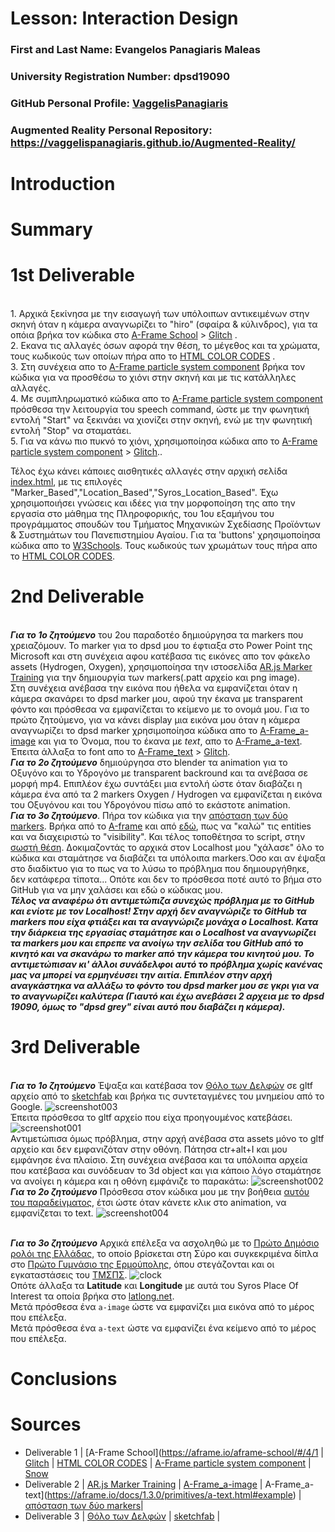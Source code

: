# Lesson: Interaction Design

### First and Last Name: Evangelos Panagiaris Maleas
### University Registration Number: dpsd19090
### GitHub Personal Profile: [VaggelisPanagiaris](https://github.com/VaggelisPanagiaris)
### Augmented Reality Personal Repository: https://vaggelispanagiaris.github.io/Augmented-Reality/

# Introduction

# Summary


# 1st Deliverable
<br />1. Αρχικά ξεκίνησα με την εισαγωγή των υπόλοιπων αντικειμένων στην σκηνή όταν η κάμερα αναγνωρίζει το "hiro" (σφαίρα & κύλινδρος), για τα οπόια βρήκα τον κώδικα στο [A-Frame School](https://aframe.io/aframe-school/#/4/1) > [Glitch](https://glitch.com/~aframe-school-position) .
<br /> 2. Εκανα τις αλλαγές όσων αφορά την θέση, το μέγεθος και τα χρώματα, τους κωδικούς των οποίων πήρα απο το [HTML COLOR CODES](https://htmlcolorcodes.com/) . 
<br />3. Στη συνέχεια απο το [A-Frame particle system component](https://www.npmjs.com/package/aframe-particle-system-component) βρήκα τον κώδικα για να προσθέσω το χιόνι στην σκηνή και με τις κατάλληλες αλλαγές.
<br />4. Με συμπληρωματικό κώδικα απο το [A-Frame particle system component](https://www.npmjs.com/package/aframe-speech-command-component) πρόσθεσα την λειτουργία του speech command, ώστε με την φωνητική εντολή "Start" να ξεκινάει να χιονίζει στην σκηνή, ενώ με την φωνητική εντολή "Stop" να σταματάει.
<br />5. Για να κάνω πιο πυκνό το χιόνι, χρησιμοποίησα κώδικα απο το [A-Frame particle system component](https://aframe.io/aframe-school/#/8) > [Glitch](https://glitch.com/~aframe-school-registry)..

Τέλος έχω κάνει κάποιες αισθητικές αλλαγές στην αρχική σελίδα [index.html](https://vaggelispanagiaris.github.io/Augmented-Reality/), με τις επιλογές "Marker_Based","Location_Based","Syros_Location_Based". Έχω χρησιμοποιήσει γνώσεις και ιδέες για την μορφοποίηση της απο την εργασία στο μάθημα της Πληροφορικής, του 1ου εξαμήνου του προγράμματος σπουδών του Τμήματος Μηχανικών Σχεδίασης Προϊόντων & Συστημάτων του Πανεπιστημίου Αγαίου. Για τα 'buttons' χρησιμοποίησα κώδικα απο το [W3Schools](https://www.w3schools.com/howto/howto_css_animate_buttons.asp). Τους κωδικούς των χρωμάτων τους πήρα απο το [HTML COLOR CODES](https://htmlcolorcodes.com/). 

# 2nd Deliverable
<br /> ***Για το 1ο ζητούμενο*** του 2ου παραδοτέο δημιούργησα τα markers που χρειαζόμουν. Το marker για το dpsd μου το έφτιαξα στο Power Point της Microsoft και στη συνέχεια αφου κατέβασα τις εικόνες απο τον φάκελο assets (Hydrogen, Oxygen), χρησιμοποίησα την ιστοσελίδα [AR.js Marker Training](https://jeromeetienne.github.io/AR.js/three.js/examples/marker-training/examples/generator.html) για την δημιουργία των markers(.patt αρχείο και png image).
<br />Στη συνέχεια ανέβασα την εικόνα που ήθελα να εμφανίζεται όταν η κάμερα σκανάρει το dpsd marker μου, αφού την έκανα με transparent φόντο και πρόσθεσα να εμφανίζεται το κείμενο με το ονομά μου. Για το πρώτο ζητούμενο, για να κάνει display μια εικόνα μου όταν η κάμερα αναγνωρίζει το dpsd marker χρησιμοποίησα κώδικα απο το [A-Frame_a-image](https://aframe.io/docs/1.3.0/primitives/a-image.html#example) και για το Όνομα, που το έκανα με *text*, απο το [A-Frame_a-text](https://aframe.io/docs/1.3.0/primitives/a-text.html#example). Έπειτα άλλαξα το font απο το [A-Frame_text](https://aframe.io/docs/1.3.0/components/text.html#fonts2_dejavu) > [Glitch](https://glitch.com/~aframe-text-fonts-demo). 
<br /> ***Για το 2ο ζητούμενο*** δημιούργησα στο blender τα animation για το Οξυγόνο και το Υδρογόνο με transparent backround και τα ανέβασα σε μορφή mp4. Επιπλέον έχω συντάξει μια εντολή ώστε όταν διαβάζει η κάμερα ένα από τα 2 markers Oxygen / Hydrogen να εμφανίζεται η εικόνα του Οξυγόνου και του Υδρογόνου πίσω από το εκάστοτε animation.
<br />***Για το 3ο ζητούμενο***. Πήρα τον κώδικα για την [απόσταση των δύο markers](https://stackoverflow.com/questions/61239107/how-to-get-marker-position-x-y-ar-js). Βρήκα από το [Α-frame](https://aframe.io/docs/1.3.0/core/entity.html#properties) και από [εδώ](https://stackoverflow.com/questions/67578125/a-frame-show-gltf-model-if-variable-has-a-certain-value), πως να "καλώ" τις entities και να διαχειριστώ το "visibility". Και τέλος τοποθέτησα το script, στην [σωστή θέση](https://aframe.io/docs/0.8.0/introduction/writing-a-component.html). Δοκιμαζοντάς το αρχικά στον Localhost μου "χάλασε" όλο το κώδικα και σταμάτησε να διαβάζει τα υπόλοιπα markers.Όσο και αν έψαξα στο διαδίκτυο για το πως να το λύσω το πρόβλημα που δημιουργήθηκε, δεν κατάφερα τίποτα... Οπότε και δεν το πρόσθεσα ποτέ αυτό το βήμα στο GitHub για να μην χαλάσει και εδώ ο κώδικας μου.
<br />***Τέλος να αναφέρω ότι αντιμετώπιζα συνεχώς πρόβλημα με το GitHub και ενίοτε με τον Localhost! Στην αρχή δεν αναγνώριζε το GitHub τα markers που είχα φτιάξει και τα αναγνώριζε μονάχα ο Localhost. Κατα την διάρκεια της εργασίας σταμάτησε και ο Localhost να αναγνωρίζει τα markers μου και επρεπε να ανοίγω την σελίδα του GitHub από το κινητό και να σκανάρω το marker από την κάμερα του κινητού μου. Το αντιμετώπισαν κι' άλλοι συνάδελφοι αυτό το πρόβλημα χωρίς κανένας μας να μπορεί να ερμηνέυσει την αιτία. Επιπλέον στην αρχή αναγκάστηκα να αλλάξω το φόντο του dpsd marker μου σε γκρι για να το αναγνωρίζει καλύτερα (Γιαυτό και έχω ανεβάσει 2 αρχεια με το dpsd 19090, όμως το "dpsd grey" είναι αυτό που διαβάζει η κάμερα).***
# 3rd Deliverable 
<br /> ***Για το 1ο ζητούμενο*** Έψαξα και κατέβασα τον [Θόλο των Δελφών](https://el.wikipedia.org/wiki/%CE%98%CF%8C%CE%BB%CE%BF%CF%82_%CF%84%CF%89%CE%BD_%CE%94%CE%B5%CE%BB%CF%86%CF%8E%CE%BD) σε gltf αρχείο από το [sketchfab](https://sketchfab.com/search?q=tholos+delphi&type=models) και βρήκα τις συντεταγμένες του μνημείου από το Google.
![screenshot003](image003.PNG)
<br />Έπειτα πρόσθεσα το gltf αρχείο που είχα προηγουμένος κατεβάσει.
![screenshot001](image001.PNG)
<br /> Αντιμετώπισα όμως πρόβλημα, στην αρχή ανέβασα στα assets μόνο το gltf αρχείο και δεν εμφανιζόταν στην οθόνη. Πάτησα ctr+alt+I και μου εμφάνησε ένα πλαίσιο. Στη συνέχεια ανέβασα και τα υπόλοιπα αρχεία που κατέβασα και συνόδευαν το 3d object και για κάποιο λόγο σταμάτησε να ανοίγει η κάμερα και η οθόνη εμφάνιζε το παρακάτω:
![screenshot002](image002.PNG)
<br /> ***Για το 2ο ζητούμενο*** Πρόσθεσα στον κώδικα μου με την βοήθεια [αυτόυ του παραδείγματος](https://glitch.com/edit/#!/salty-partner-1?path=index.html%3A11%3A21), έτσι ώστε όταν κάνετε κλικ στο animation, να εμφανίζεται το text.
![screenshot004](image004.PNG)

<br /> ***Για το 3ο ζητούμενο*** Αρχικά επέλεξα να ασχοληθώ με το [Πρώτο Δημόσιο ρολόι της Ελλάδας](https://www.syrostoday.gr/news/131779-H-thaymasti-istoria-toy-rologioy-tis-Ermoypolis-Toy-protoy-dimotikoy-rologioy-stin-Ellada.aspx), το οποίο βρίσκεται στη Σύρο και συγκεκριμένα δίπλα στο [Πρώτο Γυμνάσιο της Ερμούπολης](https://www.visitsyros.com/prwto-gumnasio/), όπου στεγάζονται και οι εγκαταστάσεις του [ΤΜΣΠΣ](https://www.syros.aegean.gr/el).
![clock](clock001.jpg)
<br/> Οπότε άλλαξα τα **Latitude** και **Longitude** με αυτά του Syros Place Of Interest τα οποία βρήκα στο [latlong.net](https://www.latlong.net/).
<br/>Μετά πρόσθεσα ένα `a-image` ώστε να εμφανίζει μια εικόνα από το μέρος που επέλεξα.
<br/>Μετά πρόσθεσα ένα `a-text` ώστε να εμφανίζει ένα κείμενο από το μέρος που επέλεξα.


# Conclusions


# Sources
- Deliverable 1 | [A-Frame School](https://aframe.io/aframe-school/#/4/1 | [Glitch](https://glitch.com/~aframe-school-position) | [HTML COLOR CODES](https://htmlcolorcodes.com/) | [A-Frame particle system component](https://www.npmjs.com/package/aframe-particle-system-component) | [Snow](https://glitch.com/~aframe-school-registry) 
- Deliverable 2 | [AR.js Marker Training](https://jeromeetienne.github.io/AR.js/three.js/examples/marker-training/examples/generator.html) | [A-Frame_a-image](https://aframe.io/docs/1.3.0/primitives/a-image.html#example) | A-Frame_a-text](https://aframe.io/docs/1.3.0/primitives/a-text.html#example) | [απόσταση των δύο markers](https://stackoverflow.com/questions/61239107/how-to-get-marker-position-x-y-ar-js)| 
- Deliverable 3 | [Θόλο των Δελφών](https://el.wikipedia.org/wiki/%CE%98%CF%8C%CE%BB%CE%BF%CF%82_%CF%84%CF%89%CE%BD_%CE%94%CE%B5%CE%BB%CF%86%CF%8E%CE%BD) | [sketchfab](https://sketchfab.com/search?q=tholos+delphi&type=models) |  
